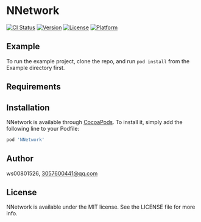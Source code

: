 # NNetwork

[![CI Status](http://img.shields.io/travis/ws00801526/NNetwork.svg?style=flat)](https://travis-ci.org/ws00801526/NNetwork)
[![Version](https://img.shields.io/cocoapods/v/NNetwork.svg?style=flat)](http://cocoapods.org/pods/NNetwork)
[![License](https://img.shields.io/cocoapods/l/NNetwork.svg?style=flat)](http://cocoapods.org/pods/NNetwork)
[![Platform](https://img.shields.io/cocoapods/p/NNetwork.svg?style=flat)](http://cocoapods.org/pods/NNetwork)

## Example

To run the example project, clone the repo, and run `pod install` from the Example directory first.

## Requirements

## Installation

NNetwork is available through [CocoaPods](http://cocoapods.org). To install
it, simply add the following line to your Podfile:

```ruby
pod 'NNetwork'
```

## Author

ws00801526, 3057600441@qq.com

## License

NNetwork is available under the MIT license. See the LICENSE file for more info.
